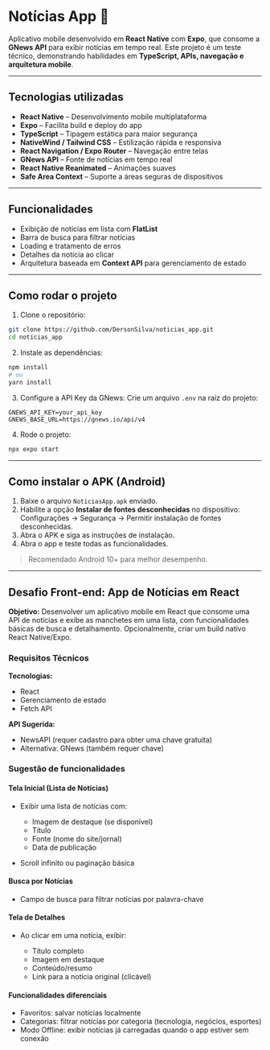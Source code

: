 # Notícias App 🚀

Aplicativo mobile desenvolvido em **React Native** com **Expo**, que consome a **GNews API** para exibir notícias em tempo real. Este projeto é um teste técnico, demonstrando habilidades em **TypeScript, APIs, navegação e arquitetura mobile**.

---

## Tecnologias utilizadas

- **React Native** – Desenvolvimento mobile multiplataforma
- **Expo** – Facilita build e deploy do app
- **TypeScript** – Tipagem estática para maior segurança
- **NativeWind / Tailwind CSS** – Estilização rápida e responsiva
- **React Navigation / Expo Router** – Navegação entre telas
- **GNews API** – Fonte de notícias em tempo real
- **React Native Reanimated** – Animações suaves
- **Safe Area Context** – Suporte a áreas seguras de dispositivos

---

## Funcionalidades

- Exibição de notícias em lista com **FlatList**
- Barra de busca para filtrar notícias
- Loading e tratamento de erros
- Detalhes da notícia ao clicar
- Arquitetura baseada em **Context API** para gerenciamento de estado

---

## Como rodar o projeto

1. Clone o repositório:

```bash
git clone https://github.com/DersonSilva/noticias_app.git
cd noticias_app
```

2. Instale as dependências:

```bash
npm install
# ou
yarn install
```

3. Configure a API Key da GNews: Crie um arquivo `.env` na raiz do projeto:

```
GNEWS_API_KEY=your_api_key
GNEWS_BASE_URL=https://gnews.io/api/v4
```

4. Rode o projeto:

```bash
npx expo start
```

---

## Como instalar o APK (Android)

1. Baixe o arquivo `NoticiasApp.apk` enviado.
2. Habilite a opção **Instalar de fontes desconhecidas** no dispositivo: Configurações → Segurança → Permitir instalação de fontes desconhecidas.
3. Abra o APK e siga as instruções de instalação.
4. Abra o app e teste todas as funcionalidades.

> Recomendado Android 10+ para melhor desempenho.

---

## Desafio Front-end: App de Notícias em React

**Objetivo:** Desenvolver um aplicativo mobile em React que consome uma API de notícias e exibe as manchetes em uma lista, com funcionalidades básicas de busca e detalhamento. Opcionalmente, criar um build nativo React Native/Expo.

### Requisitos Técnicos

**Tecnologias:**

- React
- Gerenciamento de estado
- Fetch API

**API Sugerida:**

- NewsAPI (requer cadastro para obter uma chave gratuita)
- Alternativa: GNews (também requer chave)

### Sugestão de funcionalidades

#### Tela Inicial (Lista de Notícias)

- Exibir uma lista de notícias com:

  - Imagem de destaque (se disponível)
  - Título
  - Fonte (nome do site/jornal)
  - Data de publicação

- Scroll infinito ou paginação básica

#### Busca por Notícias

- Campo de busca para filtrar notícias por palavra-chave

#### Tela de Detalhes

- Ao clicar em uma notícia, exibir:

  - Título completo
  - Imagem em destaque
  - Conteúdo/resumo
  - Link para a notícia original (clicável)

#### Funcionalidades diferenciais

- Favoritos: salvar notícias localmente
- Categorias: filtrar notícias por categoria (tecnologia, negócios, esportes)
- Modo Offline: exibir notícias já carregadas quando o app estiver sem conexão
